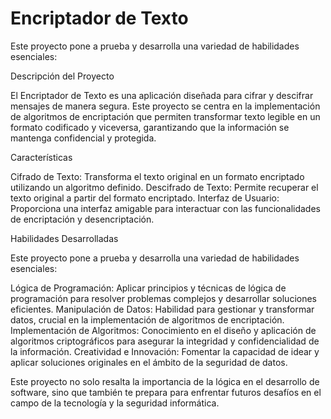 <h1>Encriptador de Texto </h1>

Este proyecto pone a prueba y desarrolla una variedad de habilidades esenciales:

Descripción del Proyecto

El Encriptador de Texto es una aplicación diseñada para cifrar y descifrar mensajes de manera segura.
Este proyecto se centra en la implementación de algoritmos de encriptación que permiten transformar 
texto legible en un formato codificado y viceversa, garantizando que la información se mantenga
confidencial y protegida.


Características

Cifrado de Texto: Transforma el texto original en un formato encriptado utilizando un algoritmo definido.
Descifrado de Texto: Permite recuperar el texto original a partir del formato encriptado.
Interfaz de Usuario: Proporciona una interfaz amigable para interactuar con las funcionalidades de 
encriptación y desencriptación.

Habilidades Desarrolladas 

Este proyecto pone a prueba y desarrolla una variedad de habilidades esenciales:

Lógica de Programación: Aplicar principios y técnicas de lógica de programación para resolver problemas 
complejos y desarrollar soluciones eficientes.
Manipulación de Datos: Habilidad para gestionar y transformar datos, crucial en la implementación de algoritmos de encriptación.
Implementación de Algoritmos: Conocimiento en el diseño y aplicación de algoritmos criptográficos
para asegurar la integridad y confidencialidad de la información.
Creatividad e Innovación: Fomentar la capacidad de idear y aplicar soluciones originales en el ámbito de la seguridad de datos.

Este proyecto no solo resalta la importancia de la lógica en el desarrollo de software, sino que también
te prepara para enfrentar futuros desafíos en el campo de la tecnología y la seguridad informática.
